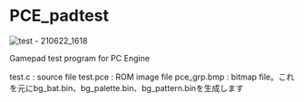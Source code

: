 # PCE_padtest

![test - 210622_1618](https://user-images.githubusercontent.com/5597377/122889060-6c859a80-d37d-11eb-9dff-c0f69c2fcc89.png)

Gamepad test program for PC Engine

test.c : source file
test.pce : ROM image file
pce_grp.bmp : bitmap file。これを元にbg_bat.bin、bg_palette.bin、bg_pattern.binを生成します
